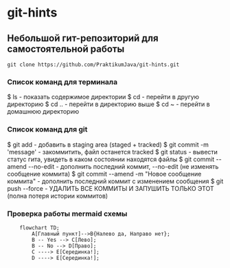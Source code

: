 # git-hints

## Небольшой гит-репозиторий для самостоятельной работы

`git clone https://github.com/PraktikumJava/git-hints.git`

### Список команд для терминала
$ ls - показать содержимое директории
$ cd <directory> - перейти в другую директорию
$ cd .. - перейти в директорию выше
$ cd ~ - перейти в домашнюю директорию

### Список команд для git
$ git add  - добавить в staging area (staged + tracked)
$ git commit -m 'message'  - закоммитить, файл останется tracked
$ git status  - вывести статус гита, увидеть в каком состоянии находятся файлы
$ git commit --amend --no-edit  - дополнить последний коммит, --no-edit (не изменять сообщение коммита)
$ git commit --amend -m "Новое сообщение коммита" - дополнить последний коммит с изменением сообщения
$ git push --force  - УДАЛИТЬ ВСЕ КОММИТЫ И ЗАПУШИТЬ ТОЛЬКО ЭТОТ (полна потеря истории коммитов)

### Проверка работы mermaid схемы

```mermaid
    flowchart TD;
        A[Главный пункт]-->B{Налево да, Направо нет};
        B -- Yes --> C[Лево];
        B -- No --> D[Право];
        C ----> E[Серединка!];
        D ----> E[Серединка!];
```